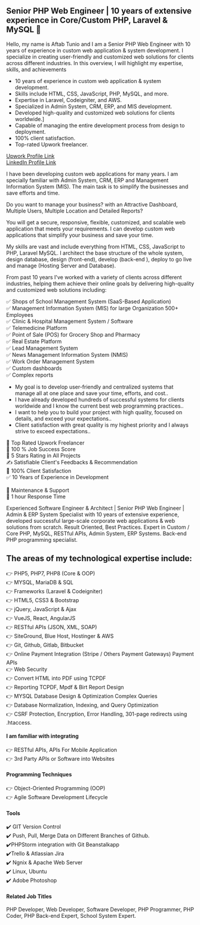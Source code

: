 ## Senior PHP Web Engineer | 10 years of extensive experience in Core/Custom PHP, Laravel & MySQL 👋
Hello, my name is Aftab Tunio and I am a Senior PHP Web Engineer with 10 years of experience in custom web application & system development. I specialize in creating user-friendly and customized web solutions for clients across different industries. In this overview, I will highlight my expertise, skills, and achievements

 - 10 years of experience in custom web application & system development.
 - Skills include HTML, CSS, JavaScript, PHP, MySQL, and more.
 - Expertise in Laravel, Codeigniter, and AWS.
 - Specialized in Admin System, CRM, ERP, and MIS development.
 - Developed high-quality and customized web solutions for clients worldwide.]
 - Capable of managing the entire development process from design to deployment.
 - 100% client satisfaction.
 - Top-rated Upwork freelancer.

[Upwork Profile Link](https://www.upwork.com/freelancers/atunio) <br>
[LinkedIn Profile Link](https://www.linkedin.com/in/aftabtunio)

I have been developing custom web applications for many years. I am specially familiar with Admin System, CRM, ERP and Management Information System (MIS). The main task is to simplify the businesses and save efforts and time.

Do you want to manage your business? with an Attractive Dashboard, Multiple Users, Multiple Location and Detailed Reports?

You will get a secure, responsive, flexible, customized, and scalable web application that meets your requirements. I can develop custom web applications that simplify your business and save your time.

My skills are vast and include everything from HTML, CSS, JavaScript to PHP, Laravel MySQL. I architect the base structure of the whole system, design database, design (front-end), develop (back-end ), deploy to go live and manage (Hosting Server and Database).

From past 10 years I've worked with a variety of clients across different industries, helping them achieve their online goals by delivering high-quality and customized web solutions including:

✅ Shops of School Management System (SaaS-Based Application) <br>
✅ Management Information System (MIS) for large Organization 500+ Employees <br>
✅ Clinic & Hospital Management System / Software <br>
✅ Telemedicine Platform <br>
✅ Point of Sale (POS) for Grocery Shop and Pharmacy <br>
✅ Real Estate Platform <br>
✅ Lead Management System <br>
✅ News Management Information System (NMIS) <br>
✅ Work Order Management System <br>
✅ Custom dashboards <br>
✅ Complex reports 
  
 - My goal is to develop user-friendly and centralized systems that manage all at one place and save your time, efforts, and cost..
 - I have already developed hundreds of successful systems for clients worldwide and I know the current best web programming practices..
 - I want to help you to build your project with high quality, focused on details, and exceed your expectations..
 - Client satisfaction with great quality is my highest priority and I always strive to exceed expectations..

🥇 Top Rated Upwork Freelancer <br>
💯 100 % Job Success Score <br>
🏅 5 Stars Rating in All Projects <br>
✍ Satisfiable Client's Feedbacks & Recommendation <br>
💯 100% Client Satisfaction <br>
✅ 10 Years of Experience in Development <br> <br>
🎯 Maintenance & Support <br>
🚀 1 hour Response Time <br>

Experienced Software Engineer & Architect | Senior PHP Web Engineer | Admin & ERP System Specialist with 10 years of extensive experience, developed successful large-scale corporate web applications & web solutions from scratch. Result Oriented, Best Practices. Expert in Custom / Core PHP, MySQL, RESTful APIs, Admin System, ERP Systems. Back-end PHP programming specialist.

## The areas of my technological expertise include: <br>
👉 PHP5, PHP7, PHP8 (Core & OOP) <br>
👉 MYSQL, MariaDB & SQL <br>
👉 Frameworks (Laravel & Codeigniter) <br>
👉 HTML5, CSS3 & Bootstrap <br>
👉 jQuery, JavaScript & Ajax <br>
👉 VueJS, React, AngularJS <br>
👉 RESTful APIs (JSON, XML, SOAP) <br>
👉 SiteGround, Blue Host, Hostinger & AWS <br>
👉 Git, Github, Gitlab, Bitbucket <br>
👉 Online Payment Integration (Stripe / Others Payment Gateways) Payment APIs <br>
👉 Web Security <br>
👉 Convert HTML into PDF using TCPDF <br>
👉 Reporting TCPDF, Mpdf & Birt Report Design <br>
👉 MYSQL Database Design & Optimization Complex Queries <br>
👉 Database Normalization, Indexing, and Query Optimization <br>
👉 CSRF Protection, Encryption, Error Handling, 301-page redirects using .htaccess. 

#### I am familiar with integrating<br>
👉 RESTful APIs, APIs For Mobile Application <br>
👉 3rd Party APIs or Software into Websites

#### Programming Techniques <br>
👉 Object-Oriented Programming (OOP) <br>
👉 Agile Software Development Lifecycle

#### Tools <br>
✔️ GIT Version Control <br>
✔️ Push, Pull, Merge Data on Different Branches of Github. <br>
✔️PHPStorm integration with Git Beanstalkapp <br>
✔️Trello & Atlassian Jira <br>
✔️ Ngnix & Apache Web Server <br>
✔️ Linux, Ubuntu <br>
✔️ Adobe Photoshop

#### Related Job Titles<br>
PHP Developer, Web Developer, Software Developer, PHP Programmer, PHP Coder, PHP Back-end Expert, School System Expert.
